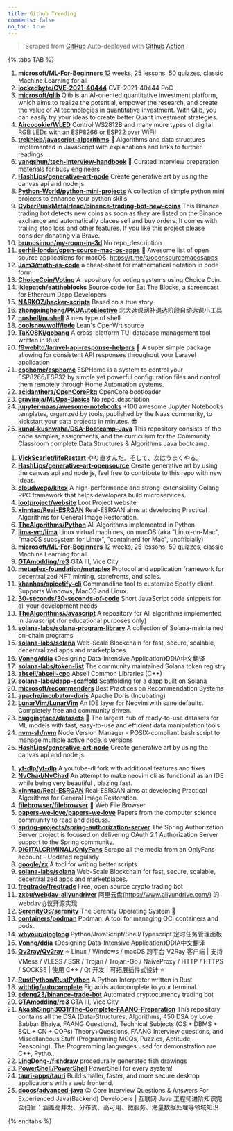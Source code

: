 ```yaml
---
title: Github Trending
comments: false
no_toc: true
---
```


> Scraped from [GitHub](https://github.com/trending)
Auto-deployed with [Github Action](https://docs.github.com/en/actions)

{% tabs TAB %}
<!-- tab Daily -->
1. [**microsoft/ML-For-Beginners**](https://github.com/microsoft/ML-For-Beginners)
12 weeks, 25 lessons, 50 quizzes, classic Machine Learning for all
2. [**lockedbyte/CVE-2021-40444**](https://github.com/lockedbyte/CVE-2021-40444)
CVE-2021-40444 PoC
3. [**microsoft/qlib**](https://github.com/microsoft/qlib)
Qlib is an AI-oriented quantitative investment platform, which aims to realize the potential, empower the research, and create the value of AI technologies in quantitative investment. With Qlib, you can easily try your ideas to create better Quant investment strategies.
4. [**Aircoookie/WLED**](https://github.com/Aircoookie/WLED)
Control WS2812B and many more types of digital RGB LEDs with an ESP8266 or ESP32 over WiFi!
5. [**trekhleb/javascript-algorithms**](https://github.com/trekhleb/javascript-algorithms)
📝 Algorithms and data structures implemented in JavaScript with explanations and links to further readings
6. [**yangshun/tech-interview-handbook**](https://github.com/yangshun/tech-interview-handbook)
💯 Curated interview preparation materials for busy engineers
7. [**HashLips/generative-art-node**](https://github.com/HashLips/generative-art-node)
Create generative art by using the canvas api and node js
8. [**Python-World/python-mini-projects**](https://github.com/Python-World/python-mini-projects)
A collection of simple python mini projects to enhance your python skills
9. [**CyberPunkMetalHead/binance-trading-bot-new-coins**](https://github.com/CyberPunkMetalHead/binance-trading-bot-new-coins)
This Binance trading bot detects new coins as soon as they are listed on the Binance exchange and automatically places sell and buy orders. It comes with trailing stop loss and other features. If you like this project please consider donating via Brave.
10. [**brunosimon/my-room-in-3d**](https://github.com/brunosimon/my-room-in-3d)
No repo_description
11. [**serhii-londar/open-source-mac-os-apps**](https://github.com/serhii-londar/open-source-mac-os-apps)
🚀 Awesome list of open source applications for macOS. https://t.me/s/opensourcemacosapps
12. [**Jam3/math-as-code**](https://github.com/Jam3/math-as-code)
a cheat-sheet for mathematical notation in code form
13. [**ChoiceCoin/Voting**](https://github.com/ChoiceCoin/Voting)
A repository for voting systems using Choice Coin.
14. [**jklepatch/eattheblocks**](https://github.com/jklepatch/eattheblocks)
Source code for Eat The Blocks, a screencast for Ethereum Dapp Developers
15. [**NARKOZ/hacker-scripts**](https://github.com/NARKOZ/hacker-scripts)
Based on a true story
16. [**zhongxinghong/PKUAutoElective**](https://github.com/zhongxinghong/PKUAutoElective)
北大选课网补退选阶段自动选课小工具
17. [**nushell/nushell**](https://github.com/nushell/nushell)
A new type of shell
18. [**coolsnowwolf/lede**](https://github.com/coolsnowwolf/lede)
Lean's OpenWrt source
19. [**TaKO8Ki/gobang**](https://github.com/TaKO8Ki/gobang)
A cross-platform TUI database management tool written in Rust
20. [**f9webltd/laravel-api-response-helpers**](https://github.com/f9webltd/laravel-api-response-helpers)
🚀 A super simple package allowing for consistent API responses throughout your Laravel application
21. [**esphome/esphome**](https://github.com/esphome/esphome)
ESPHome is a system to control your ESP8266/ESP32 by simple yet powerful configuration files and control them remotely through Home Automation systems.
22. [**acidanthera/OpenCorePkg**](https://github.com/acidanthera/OpenCorePkg)
OpenCore bootloader
23. [**graviraja/MLOps-Basics**](https://github.com/graviraja/MLOps-Basics)
No repo_description
24. [**jupyter-naas/awesome-notebooks**](https://github.com/jupyter-naas/awesome-notebooks)
+100 awesome Jupyter Notebooks templates, organized by tools, published by the Naas community, to kickstart your data projects in minutes. 😎
25. [**kunal-kushwaha/DSA-Bootcamp-Java**](https://github.com/kunal-kushwaha/DSA-Bootcamp-Java)
This repository consists of the code samples, assignments, and the curriculum for the Community Classroom complete Data Structures & Algorithms Java bootcamp.
<!-- endtab -->
<!-- tab Weekly -->
1. [**VickScarlet/lifeRestart**](https://github.com/VickScarlet/lifeRestart)
やり直すんだ。そして、次はうまくやる。
2. [**HashLips/generative-art-opensource**](https://github.com/HashLips/generative-art-opensource)
Create generative art by using the canvas api and node js, feel free to contribute to this repo with new ideas.
3. [**cloudwego/kitex**](https://github.com/cloudwego/kitex)
A high-performance and strong-extensibility Golang RPC framework that helps developers build microservices.
4. [**lootproject/website**](https://github.com/lootproject/website)
Loot Project website
5. [**xinntao/Real-ESRGAN**](https://github.com/xinntao/Real-ESRGAN)
Real-ESRGAN aims at developing Practical Algorithms for General Image Restoration.
6. [**TheAlgorithms/Python**](https://github.com/TheAlgorithms/Python)
All Algorithms implemented in Python
7. [**lima-vm/lima**](https://github.com/lima-vm/lima)
Linux virtual machines, on macOS (aka "Linux-on-Mac", "macOS subsystem for Linux", "containerd for Mac", unofficially)
8. [**microsoft/ML-For-Beginners**](https://github.com/microsoft/ML-For-Beginners)
12 weeks, 25 lessons, 50 quizzes, classic Machine Learning for all
9. [**GTAmodding/re3**](https://github.com/GTAmodding/re3)
GTA III, Vice City
10. [**metaplex-foundation/metaplex**](https://github.com/metaplex-foundation/metaplex)
Protocol and application framework for decentralized NFT minting, storefronts, and sales.
11. [**khanhas/spicetify-cli**](https://github.com/khanhas/spicetify-cli)
Commandline tool to customize Spotify client. Supports Windows, MacOS and Linux.
12. [**30-seconds/30-seconds-of-code**](https://github.com/30-seconds/30-seconds-of-code)
Short JavaScript code snippets for all your development needs
13. [**TheAlgorithms/Javascript**](https://github.com/TheAlgorithms/Javascript)
A repository for All algorithms implemented in Javascript (for educational purposes only)
14. [**solana-labs/solana-program-library**](https://github.com/solana-labs/solana-program-library)
A collection of Solana-maintained on-chain programs
15. [**solana-labs/solana**](https://github.com/solana-labs/solana)
Web-Scale Blockchain for fast, secure, scalable, decentralized apps and marketplaces.
16. [**Vonng/ddia**](https://github.com/Vonng/ddia)
《Designing Data-Intensive Application》DDIA中文翻译
17. [**solana-labs/token-list**](https://github.com/solana-labs/token-list)
The community maintained Solana token registry
18. [**abseil/abseil-cpp**](https://github.com/abseil/abseil-cpp)
Abseil Common Libraries (C++)
19. [**solana-labs/dapp-scaffold**](https://github.com/solana-labs/dapp-scaffold)
Scaffolding for a dapp built on Solana
20. [**microsoft/recommenders**](https://github.com/microsoft/recommenders)
Best Practices on Recommendation Systems
21. [**apache/incubator-doris**](https://github.com/apache/incubator-doris)
Apache Doris (Incubating)
22. [**LunarVim/LunarVim**](https://github.com/LunarVim/LunarVim)
An IDE layer for Neovim with sane defaults. Completely free and community driven.
23. [**huggingface/datasets**](https://github.com/huggingface/datasets)
🤗 The largest hub of ready-to-use datasets for ML models with fast, easy-to-use and efficient data manipulation tools
24. [**nvm-sh/nvm**](https://github.com/nvm-sh/nvm)
Node Version Manager - POSIX-compliant bash script to manage multiple active node.js versions
25. [**HashLips/generative-art-node**](https://github.com/HashLips/generative-art-node)
Create generative art by using the canvas api and node js
<!-- endtab -->
<!-- tab Monthly -->
1. [**yt-dlp/yt-dlp**](https://github.com/yt-dlp/yt-dlp)
A youtube-dl fork with additional features and fixes
2. [**NvChad/NvChad**](https://github.com/NvChad/NvChad)
An attempt to make neovim cli as functional as an IDE while being very beautiful , blazing fast.
3. [**xinntao/Real-ESRGAN**](https://github.com/xinntao/Real-ESRGAN)
Real-ESRGAN aims at developing Practical Algorithms for General Image Restoration.
4. [**filebrowser/filebrowser**](https://github.com/filebrowser/filebrowser)
📂 Web File Browser
5. [**papers-we-love/papers-we-love**](https://github.com/papers-we-love/papers-we-love)
Papers from the computer science community to read and discuss.
6. [**spring-projects/spring-authorization-server**](https://github.com/spring-projects/spring-authorization-server)
The Spring Authorization Server project is focused on delivering OAuth 2.1 Authorization Server support to the Spring community.
7. [**DIGITALCRIMINAL/OnlyFans**](https://github.com/DIGITALCRIMINAL/OnlyFans)
Scrape all the media from an OnlyFans account - Updated regularly
8. [**google/zx**](https://github.com/google/zx)
A tool for writing better scripts
9. [**solana-labs/solana**](https://github.com/solana-labs/solana)
Web-Scale Blockchain for fast, secure, scalable, decentralized apps and marketplaces.
10. [**freqtrade/freqtrade**](https://github.com/freqtrade/freqtrade)
Free, open source crypto trading bot
11. [**zxbu/webdav-aliyundriver**](https://github.com/zxbu/webdav-aliyundriver)
阿里云盘(https://www.aliyundrive.com/) 的webdav协议开源实现
12. [**SerenityOS/serenity**](https://github.com/SerenityOS/serenity)
The Serenity Operating System 🐞
13. [**containers/podman**](https://github.com/containers/podman)
Podman: A tool for managing OCI containers and pods.
14. [**whyour/qinglong**](https://github.com/whyour/qinglong)
Python/JavaScript/Shell/Typescript 定时任务管理面板
15. [**Vonng/ddia**](https://github.com/Vonng/ddia)
《Designing Data-Intensive Application》DDIA中文翻译
16. [**Qv2ray/Qv2ray**](https://github.com/Qv2ray/Qv2ray)
⭐ Linux / Windows / macOS 跨平台 V2Ray 客户端 | 支持 VMess / VLESS / SSR / Trojan / Trojan-Go / NaiveProxy / HTTP / HTTPS / SOCKS5 | 使用 C++ / Qt 开发 | 可拓展插件式设计 ⭐
17. [**RustPython/RustPython**](https://github.com/RustPython/RustPython)
A Python Interpreter written in Rust
18. [**withfig/autocomplete**](https://github.com/withfig/autocomplete)
Fig adds autocomplete to your terminal.
19. [**edeng23/binance-trade-bot**](https://github.com/edeng23/binance-trade-bot)
Automated cryptocurrency trading bot
20. [**GTAmodding/re3**](https://github.com/GTAmodding/re3)
GTA III, Vice City
21. [**AkashSingh3031/The-Complete-FAANG-Preparation**](https://github.com/AkashSingh3031/The-Complete-FAANG-Preparation)
This repository contains all the DSA (Data-Structures, Algorithms, 450 DSA by Love Babbar Bhaiya, FAANG Questions), Technical Subjects (OS + DBMS + SQL + CN + OOPs) Theory+Questions, FAANG Interview questions, and Miscellaneous Stuff (Programming MCQs, Puzzles, Aptitude, Reasoning). The Programming languages used for demonstration are C++, Pytho…
22. [**LingDong-/fishdraw**](https://github.com/LingDong-/fishdraw)
procedurally generated fish drawings
23. [**PowerShell/PowerShell**](https://github.com/PowerShell/PowerShell)
PowerShell for every system!
24. [**tauri-apps/tauri**](https://github.com/tauri-apps/tauri)
Build smaller, faster, and more secure desktop applications with a web frontend.
25. [**doocs/advanced-java**](https://github.com/doocs/advanced-java)
😮 Core Interview Questions & Answers For Experienced Java(Backend) Developers | 互联网 Java 工程师进阶知识完全扫盲：涵盖高并发、分布式、高可用、微服务、海量数据处理等领域知识
<!-- endtab -->
{% endtabs %}
